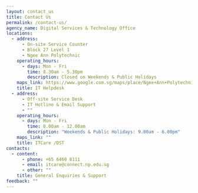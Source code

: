```yaml
---
layout: contact_us
title: Contact Us
permalink: /contact-us/
agency_name: Digital Services & Technology Office
locations:
  - address:
      - On-site Service Counter
      - Block 27 Level 1
      - Ngee Ann Polytechnic
    operating_hours:
      - days: Mon - Fri
        time: 8.30am - 5.30pm
        description: Closed on Weekends & Public Holidays
    maps_link: https://www.google.com.sg/maps/place/Ngee+Ann+Polytechnic/@1.3328773,103.773027,17z/data=!3m1!4b1!4m5!3m4!1s0x31da107d8eb4e359:0x75d2e7ffdeeb0c43!8m2!3d1.3328719!4d103.7752157
    title: IT Helpdesk
  - address:
      - Off-site Service Desk
      - IT Hotline & Email Support
      - ""
    operating_hours:
      - days: Mon - Fri
        time: 8.00am - 12.00am
        description: "Weekends & Public Holidays: 9.00am - 6.00pm"
    maps_link: ""
    title: ITCare /DST
contacts:
  - content:
      - phone: +65 6460 8111
      - email: itcare@connect.np.edu.sg
      - other: ""
    title: General Enquiries & Support
feedback: ""
---
```

